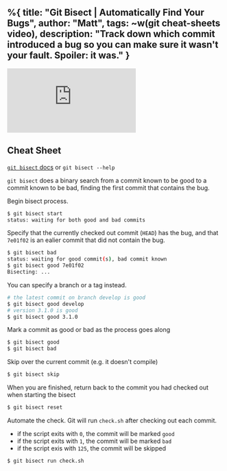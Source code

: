 %{
  title: "Git Bisect | Automatically Find Your Bugs",
  author: "Matt",
  tags: ~w(git cheat-sheets video),
  description: "Track down which commit introduced a bug so you can make sure it wasn't your fault. Spoiler: it was."
}
---
<iframe
    class="embedded-yt"
    src="https://www.youtube.com/embed/5NnA_Ax4LNo?rel=0"
    title="YouTube video player"
    frameborder="0"
    allow="accelerometer; autoplay; clipboard-write; encrypted-media; gyroscope; picture-in-picture; web-share"
    referrerpolicy="strict-origin-when-cross-origin"
    allowfullscreen
>
</iframe>

## Cheat Sheet

[`git bisect` docs](https://git-scm.com/docs/git-bisect) or `git bisect --help`

`git bisect` does a binary search from a commit known to be good to a commit known to be bad, finding the first commit that contains the bug.

Begin bisect process.
```bash
$ git bisect start
status: waiting for both good and bad commits
```

Specify that the currently checked out commit (`HEAD`) has the bug, and that `7e01f02` is an ealier commit that did not contain the bug.

```bash
$ git bisect bad
status: waiting for good commit(s), bad commit known
$ git bisect good 7e01f02
Bisecting: ...
```

You can specify a branch or a tag instead.

```bash
# the latest commit on branch develop is good
$ git bisect good develop
# version 3.1.0 is good
$ git bisect good 3.1.0
```

Mark a commit as good or bad as the process goes along
```bash
$ git bisect good
$ git bisect bad
```

Skip over the current commit (e.g. it doesn't compile)
```bash
$ git bisect skip
```

When you are finished, return back to the commit you had checked out when starting the bisect
```bash
$ git bisect reset
```

Automate the check.
Git will run `check.sh` after checking out each commit.
- if the script exits with `0`, the commit will be marked `good`
- if the script exits with `1`, the commit will be marked `bad`
- if the script exis with `125`, the commit will be skipped

```bash
$ git bisect run check.sh
```
